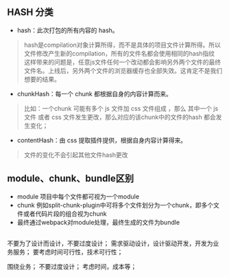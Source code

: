 

## HASH 分类

- hash：此次打包的所有内容的 hash。

> hash是compilation对象计算所得，而不是具体的项目文件计算所得。所以文件修改产生新的compilation，所有的文件名都会使用相同的hash指纹    
> 这样带来的问题是，任意js文件任何一个改动都会影响另外两个文件的最终文件名。上线后，另外两个文件的浏览器缓存也全部失效。这肯定不是我们想要的结果。     

- chunkHash：每一个 chunk 都根据自身的内容计算而来。
> 比如：一个chunk 可能有多个 js 文件加 css 文件组成 ，那么 其中一个 js 文件 或者 css 文件发生更改，那么对应的该chunk中的文件的hash 都会发生变化；    

- contentHash：由 css 提取插件提供，根据自身内容计算得来。
> 文件的变化不会引起其他文件hash更改    


## module、chunk、bundle区别
- module 项目中每个文件都可视为一个module
- chunk 例如split-chunk-plugin中可将多个文件划分为一个chunk，即多个文件或者代码片段的组合视为chunk
- 最终通过webpack对module处理，最终生成的文件为bundle

## 



不要为了设计而设计，不要过度设计；
需求驱动设计，设计驱动开发，开发为业务服务；
要考虑时间可行性，技术可行性；


围绕业务；
不要过度设计；
考虑时间，成本等；